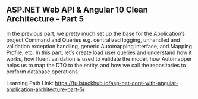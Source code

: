 ## ASP.NET Web API & Angular 10 Clean Architecture - Part 5

In the previous part, we pretty much set up the base for the Application’s project Command and Queries e.g. centralized logging, unhandled and validation exception handling, generic Automapping interface, and Mapping Profile, etc. In this part, let’s create load user queries and understand how it works, how fluent validation is used to validate the model, how Automapper helps us to map the DTO to the entity, and how we call the repositories to perform database operations.

Learning Path Link: https://fullstackhub.io/asp-net-core-with-angular-application-architecture-part-5/
